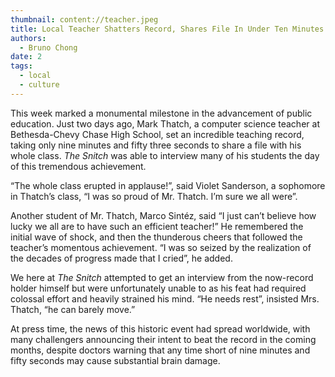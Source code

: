 ```yaml
---
thumbnail: content://teacher.jpeg
title: Local Teacher Shatters Record, Shares File In Under Ten Minutes
authors:
  - Bruno Chong
date: 2
tags:
  - local
  - culture
---
```


This week marked a monumental milestone in the advancement of public education. Just two days ago, Mark Thatch, a computer science teacher at Bethesda-Chevy Chase High School, set an incredible teaching record, taking only nine minutes and fifty three seconds to share a file with his whole class. *The Snitch* was able to interview many of his students the day of this tremendous achievement.

“The whole class erupted in applause!”, said Violet Sanderson, a sophomore in Thatch’s class, “I was so proud of Mr. Thatch. I’m sure we all were”.

Another student of Mr. Thatch, Marco Sintéz, said “I just can’t believe how lucky we all are to have such an efficient teacher!” He remembered the initial wave of shock, and then the thunderous cheers that followed the teacher’s momentous achievement. “I was so seized by the realization of the decades of progress made that I cried”, he added. 

We here at *The Snitch* attempted to get an interview from the now-record holder himself but were unfortunately unable to as his feat had required colossal effort and heavily strained his mind. “He needs rest”, insisted Mrs. Thatch, “he can barely move.”

At press time, the news of this historic event had spread worldwide, with many challengers announcing their intent to beat the record in the coming months, despite doctors warning that any time short of nine minutes and fifty seconds may cause substantial brain damage.
